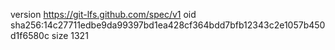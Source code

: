 version https://git-lfs.github.com/spec/v1
oid sha256:14c27711edbe9da99397bd1ea428cf364bdd7bfb12343c2e1057b450d1f6580c
size 1321
